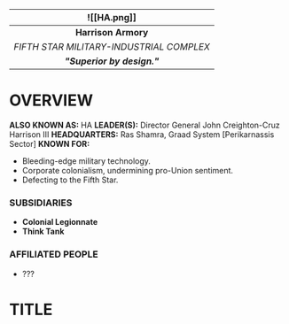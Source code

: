 
|               ![[HA.png]]                |
| :--------------------------------------: |
|           **Harrison Armory**            |
| *FIFTH STAR MILITARY-INDUSTRIAL COMPLEX* |
|       ***"Superior by design."***        |
# **OVERVIEW**
**ALSO KNOWN AS:** HA
**LEADER(S):** Director General John Creighton-Cruz Harrison III
**HEADQUARTERS:** Ras Shamra, Graad System [Perikarnassis Sector]
**KNOWN FOR:**
- Bleeding-edge military technology.
- Corporate colonialism, undermining pro-Union sentiment.
- Defecting to the Fifth Star.

### **SUBSIDIARIES**
- **Colonial Legionnate**
- **Think Tank**

### **AFFILIATED PEOPLE**
- ???


# **TITLE**
